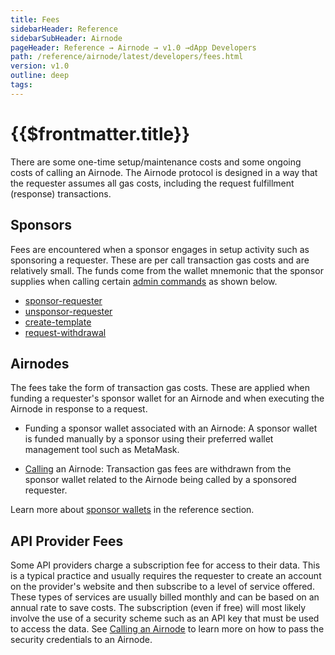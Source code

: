 ```yaml
---
title: Fees
sidebarHeader: Reference
sidebarSubHeader: Airnode
pageHeader: Reference → Airnode → v1.0 →dApp Developers
path: /reference/airnode/latest/developers/fees.html
version: v1.0
outline: deep
tags:
---
```


<VersionWarning/>

<PageHeader/>

<SearchHighlight/>

# {{$frontmatter.title}}

There are some one-time setup/maintenance costs and some ongoing costs of
calling an Airnode. The Airnode protocol is designed in a way that the requester
assumes all gas costs, including the request fulfillment (response)
transactions.

## Sponsors

Fees are encountered when a sponsor engages in setup activity such as sponsoring
a requester. These are per call transaction gas costs and are relatively small.
The funds come from the wallet mnemonic that the sponsor supplies when calling
certain [admin commands](../packages/admin-cli.md) as shown below.

- [sponsor-requester](../packages/admin-cli.md#sponsor-requester)
- [unsponsor-requester](../packages/admin-cli.md#unsponsor-requester)
- [create-template](../packages/admin-cli.md#create-template)
- [request-withdrawal](../packages/admin-cli.md#request-withdrawal)

## Airnodes

The fees take the form of transaction gas costs. These are applied when funding
a requester's sponsor wallet for an Airnode and when executing the Airnode in
response to a request.

- Funding a sponsor wallet associated with an Airnode: A sponsor wallet is
  funded manually by a sponsor using their preferred wallet management tool such
  as MetaMask.

- [Calling](./call-an-airnode.md) an Airnode: Transaction gas fees are withdrawn
  from the sponsor wallet related to the Airnode being called by a sponsored
  requester.

<SponsorWalletWarning/>

Learn more about [sponsor wallets](../concepts/sponsor.md) in the reference
section.

## API Provider Fees

Some API providers charge a subscription fee for access to their data. This is a
typical practice and usually requires the requester to create an account on the
provider's website and then subscribe to a level of service offered. These types
of services are usually billed monthly and can be based on an annual rate to
save costs. The subscription (even if free) will most likely involve the use of
a security scheme such as an API key that must be used to access the data. See
[Calling an Airnode](call-an-airnode.md) to learn more on how to pass the
security credentials to an Airnode.
